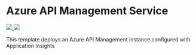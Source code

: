 # Azure API Management Service

<a href="https://portal.azure.com/#create/Microsoft.Template/uri/https%3A%2F%2Fraw.githubusercontent.com%2Fazure%2Fazure-quickstart-templates%2Fmaster%2F201-azure-api-management-app-insights-integration%2Fazuredeploy.json" target="_blank">
    <img src="http://azuredeploy.net/deploybutton.png"/>
</a>
<a href="http://armviz.io/#/?load=https%3A%2F%2Fraw.githubusercontent.com%2FAzure%2Fazure-quickstart-templates%2Fmaster%2F201-azure-api-management-app-insights-integration%2Fazuredeploy.json" target="_blank">
    <img src="http://armviz.io/visualizebutton.png"/>
</a>

This template deploys an Azure API Management instance configured with Application Insights
